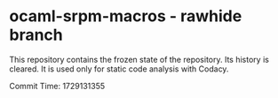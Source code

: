 # ocaml-srpm-macros - rawhide branch

This repository contains the frozen state of the repository.
Its history is cleared. It is used only for static code
analysis with Codacy.

Commit Time: 1729131355